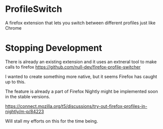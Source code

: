 # ProfileSwitch
A firefox extension that lets you switch between different profiles just like Chrome

# Stopping Development

There is already an existing extension and it uses an extneral tool to make calls to firefox 
https://github.com/null-dev/firefox-profile-switcher

I wanted to create something more native, but it seems Firefox has caught up to this.

The feature is already a part of Firefox Nightly might be implemented soon 
in the stable versions.

https://connect.mozilla.org/t5/discussions/try-out-firefox-profiles-in-nightly/m-p/84223

Will stall my efforts on this for the time being.
